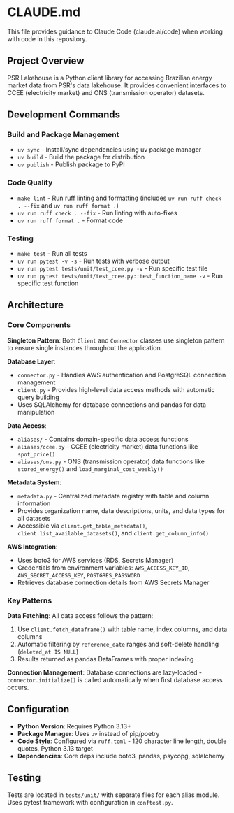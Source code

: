 # CLAUDE.md

This file provides guidance to Claude Code (claude.ai/code) when working with code in this repository.

## Project Overview

PSR Lakehouse is a Python client library for accessing Brazilian energy market data from PSR's data lakehouse. It provides convenient interfaces to CCEE (electricity market) and ONS (transmission operator) datasets.

## Development Commands

### Build and Package Management
- `uv sync` - Install/sync dependencies using uv package manager
- `uv build` - Build the package for distribution
- `uv publish` - Publish package to PyPI

### Code Quality
- `make lint` - Run ruff linting and formatting (includes `uv run ruff check . --fix` and `uv run ruff format .`)
- `uv run ruff check . --fix` - Run linting with auto-fixes
- `uv run ruff format .` - Format code

### Testing
- `make test` - Run all tests
- `uv run pytest -v -s` - Run tests with verbose output
- `uv run pytest tests/unit/test_ccee.py -v` - Run specific test file
- `uv run pytest tests/unit/test_ccee.py::test_function_name -v` - Run specific test function

## Architecture

### Core Components

**Singleton Pattern**: Both `Client` and `Connector` classes use singleton pattern to ensure single instances throughout the application.

**Database Layer**:
- `connector.py` - Handles AWS authentication and PostgreSQL connection management
- `client.py` - Provides high-level data access methods with automatic query building
- Uses SQLAlchemy for database connections and pandas for data manipulation

**Data Access**:
- `aliases/` - Contains domain-specific data access functions
- `aliases/ccee.py` - CCEE (electricity market) data functions like `spot_price()`
- `aliases/ons.py` - ONS (transmission operator) data functions like `stored_energy()` and `load_marginal_cost_weekly()`

**Metadata System**:
- `metadata.py` - Centralized metadata registry with table and column information
- Provides organization name, data descriptions, units, and data types for all datasets
- Accessible via `client.get_table_metadata()`, `client.list_available_datasets()`, and `client.get_column_info()`

**AWS Integration**:
- Uses boto3 for AWS services (RDS, Secrets Manager)
- Credentials from environment variables: `AWS_ACCESS_KEY_ID`, `AWS_SECRET_ACCESS_KEY`, `POSTGRES_PASSWORD`
- Retrieves database connection details from AWS Secrets Manager

### Key Patterns

**Data Fetching**: All data access follows the pattern:
1. Use `client.fetch_dataframe()` with table name, index columns, and data columns
2. Automatic filtering by `reference_date` ranges and soft-delete handling (`deleted_at IS NULL`)
3. Results returned as pandas DataFrames with proper indexing

**Connection Management**: Database connections are lazy-loaded - `connector.initialize()` is called automatically when first database access occurs.

## Configuration

- **Python Version**: Requires Python 3.13+
- **Package Manager**: Uses `uv` instead of pip/poetry
- **Code Style**: Configured via `ruff.toml` - 120 character line length, double quotes, Python 3.13 target
- **Dependencies**: Core deps include boto3, pandas, psycopg, sqlalchemy

## Testing

Tests are located in `tests/unit/` with separate files for each alias module. Uses pytest framework with configuration in `conftest.py`.